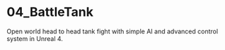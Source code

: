 # 04_BattleTank
Open world head to head tank fight with simple AI and advanced control system in Unreal 4.
